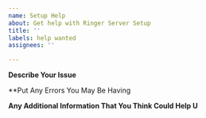 ```yaml
---
name: Setup Help
about: Get help with Ringer Server Setup
title: ''
labels: help wanted
assignees: ''

---
```


**Describe Your Issue**


**Put Any Errors You May Be Having


**Any Additional Information That You Think Could Help U**
